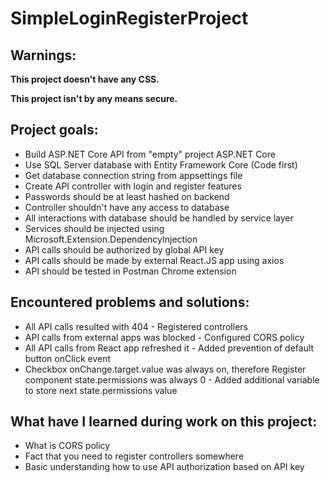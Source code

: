 # SimpleLoginRegisterProject

## Warnings:
**This project doesn't have any CSS.**

**This project isn't by any means secure.**

## Project goals:
- Build ASP.NET Core API from "empty" project ASP.NET Core
- Use SQL Server database with Entity Framework Core (Code first)
- Get database connection string from appsettings file
- Create API controller with login and register features
- Passwords should be at least hashed on backend
- Controller shouldn't have any access to database
- All interactions with database should be handled by service layer
- Services should be injected using Microsoft.Extension.DependencyInjection
- API calls should be authorized by global API key
- API calls should be made by external React.JS app using axios
- API should be tested in Postman Chrome extension

## Encountered problems and solutions:
- All API calls resulted with 404 - Registered controllers
- API calls from external apps was blocked - Configured CORS policy
- All API calls from React app refreshed it - Added prevention of default button onClick event
- Checkbox onChange.target.value was always on, therefore Register component state.permissions was always 0 - 
Added additional variable to store next state.permissions value

## What have I learned during work on this project:
- What is CORS policy
- Fact that you need to register controllers somewhere
- Basic understanding how to use API authorization based on API key
